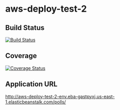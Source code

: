 # aws-deploy-test-2

## Build Status
[![Build Status](https://app.travis-ci.com/cnrzhang/aws-deploy-test-2.svg?token=67pxW7iTgPnDybRzkNKM&branch=main)](https://app.travis-ci.com/github/cnrzhang/aws-deploy-test-2)

## Coverage 

[![Coverage Status](https://coveralls.io/repos/github/cnrzhang/aws-deploy-test-2/badge.svg?branch=main&t=0tHMw7)](https://coveralls.io/github/cnrzhang/aws-deploy-test-2?branch=main)


## Application URL
http://aws-deploy-test-2-env.eba-gastpyxj.us-east-1.elasticbeanstalk.com/polls/
